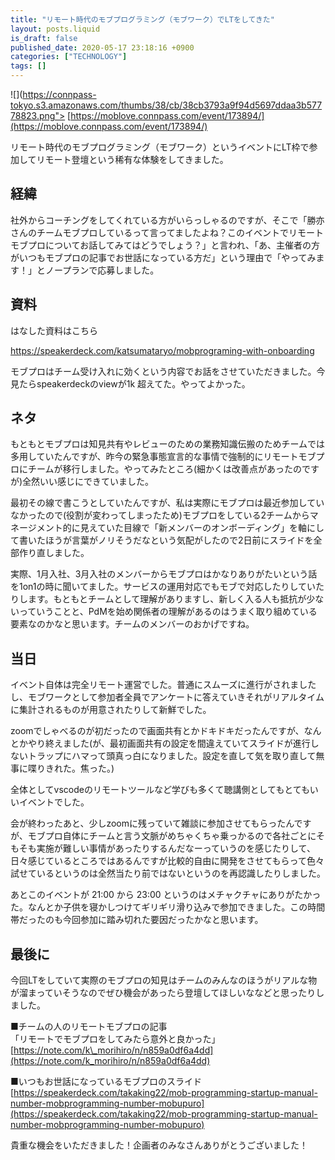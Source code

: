 ```yaml
---
title: "リモート時代のモブプログラミング（モブワーク）でLTをしてきた"
layout: posts.liquid
is_draft: false
published_date: 2020-05-17 23:18:16 +0900
categories: ["TECHNOLOGY"]
tags: []
---
```


![](https://connpass-tokyo.s3.amazonaws.com/thumbs/38/cb/38cb3793a9f94d5697ddaa3b57778823.png">
[https://moblove.connpass.com/event/173894/](https://moblove.connpass.com/event/173894/)

リモート時代のモブプログラミング（モブワーク）というイベントにLT枠で参加してリモート登壇という稀有な体験をしてきました。

## 経緯
社外からコーチングをしてくれている方がいらっしゃるのですが、そこで「勝亦さんのチームモブプロしているって言ってましたよね？このイベントでリモートモブプロについてお話してみてはどうでしょう？」と言われ、「あ、主催者の方がいつもモブプロの記事でお世話になっている方だ」という理由で「やってみます！」とノープランで応募しました。

## 資料
はなした資料はこちら

https://speakerdeck.com/katsumataryo/mobprograming-with-onboarding

モブプロはチーム受け入れに効くという内容でお話をさせていただきました。今見たらspeakerdeckのviewが1k 超えてた。やってよかった。

## ネタ
もともとモブプロは知見共有やレビューのための業務知識伝搬のためチームでは多用していたんですが、昨今の緊急事態宣言的な事情で強制的にリモートモブプロにチームが移行しました。やってみたところ(細かくは改善点があったのですが)全然いい感じにできていました。

最初その線で書こうとしていたんですが、私は実際にモブプロは最近参加していなかったので(役割が変わってしまったため)モブプロをしている2チームからマネージメント的に見えていた目線で「新メンバーのオンボーディング」を軸にして書いたほうが言葉がノリそうだなという気配がしたので2日前にスライドを全部作り直しました。

実際、1月入社、3月入社のメンバーからモブプロはかなりありがたいという話を1on1の時に聞いてました。サービスの運用対応でもモブで対応したりしていたりします。もともとチームとして理解がありますし、新しく入る人も抵抗が少ないっていうことと、PdMを始め関係者の理解があるのはうまく取り組めている要素なのかなと思います。チームのメンバーのおかげですね。

## 当日
イベント自体は完全リモート運営でした。普通にスムーズに進行がされましたし、モブワークとして参加者全員でアンケートに答えていきそれがリアルタイムに集計されるものが用意されたりして新鮮でした。

zoomでしゃべるのが初だったので画面共有とかドキドキだったんですが、なんとかやり終えました(が、最初画面共有の設定を間違えていてスライドが進行しないトラップにハマって頭真っ白になりました。設定を直して気を取り直して無事に喋りきれた。焦った。)

全体としてvscodeのリモートツールなど学びも多くて聴講側としてもとてもいいイベントでした。

会が終わったあと、少しzoomに残っていて雑談に参加させてもらったんですが、モブプロ自体にチームと言う文脈がめちゃくちゃ乗っかるので各社ごとにそもそも実施が難しい事情があったりするんだなーっていうのを感じたりして、日々感じているところではあるんですが比較的自由に開発をさせてもらって色々試せているというのは全然当たり前ではないというのを再認識したりしました。

あとこのイベントが 21:00 から 23:00 というのはメチャクチャにありがたかった。なんとか子供を寝かしつけてギリギリ滑り込みで参加できました。この時間帯だったのも今回参加に踏み切れた要因だったかなと思います。

## 最後に
今回LTをしていて実際のモブプロの知見はチームのみんなのほうがリアルな物が溜まっていそうなのでぜひ機会があったら登壇してほしいななどと思ったりしました。

■チームの人のリモートモブプロの記事  
「リモートでモブプロをしてみたら意外と良かった」 [https://note.com/k\_morihiro/n/n859a0df6a4dd](https://note.com/k_morihiro/n/n859a0df6a4dd)

■いつもお世話になっているモブプロのスライド  
[https://speakerdeck.com/takaking22/mob-programming-startup-manual-number-mobprogramming-number-mobupuro](https://speakerdeck.com/takaking22/mob-programming-startup-manual-number-mobprogramming-number-mobupuro)

貴重な機会をいただきました！企画者のみなさんありがとうございました！


